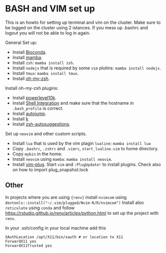 # BASH and VIM set up

This is an howto for setting up terminal and vim on the cluster.
Make sure to be logged on the cluster using 2 istances. If you mess up .bashrc and logout you will not be able to log in again.

General Set up:



- Install [Bioconda](https://bioconda.github.io/user/install.html).
- Install [mamba](https://github.com/mamba-org/mamba).
- Install `zsh`: `mamba install zsh`.
- Install `nodejs` that is required by some `vim` plutins: `mamba install nodejs`.
- Install `tmux`: `mamba install tmux`.
- Install [oh-my-zsh](https://ohmyz.sh/).

Install oh-my-zsh plugins:
- Install [powerlevel10k](https://github.com/romkatv/powerlevel10k#oh-my-zsh).
- Install [Shell Integration](https://iterm2.com/documentation-shell-integration.html) and make sure that the hostname in `.bash_profile` is correct.
- Install [autojump](https://github.com/c1au6i0/autojump).
- Install [k](https://github.com/supercrabtree/k)
- Install [zsh-autosuggestions](https://github.com/zsh-users/zsh-autosuggestions/blob/master/INSTALL.md).

Set up `neovim` and other custom scripts.
- Install `lua` that is used by the vim plagin `lualine`: `mamba install lua`
- Copy `.bashrc`, `.zshrc` and `.vimrc`, `start_lualine.vim` to home directory.
- Copy `mybin` in the home.
- Install `neovim` using `mamba`: `mamba install neovim`.
- Install [vim-plug](https://github.com/junegunn/vim-plug).
Start `vim` and `:PlugUpdate!` to install plugins.
Check also on how to import plug_snapshot.lock

## Other

In projects where you are using `{renv}` install `nvimcom` using
`devtools::install("~/.vim/plugged/Nvim-R/R/nvimcom")`
Install also `reticulate` using `conda` and follow https://rstudio.github.io/renv/articles/python.html 
to set up the project with `renv`.

In your .ssh/config in your local machine add this 
```
XAuthLocation /opt/X11/bin/xauth # or location to X11
ForwardX11 yes
ForwardX11Trusted yes
```



